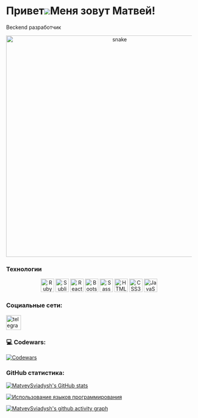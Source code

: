 


Привет![](https://user-images.githubusercontent.com/18350557/176309783-0785949b-9127-417c-8b55-ab5a4333674e.gif)Меня зовут Матвей!
==========================================================================================================================================

Beckend разработчик




<p align="center">
 <img width="600" src="FilimonovAlexey/assets/github-snake.svg" alt="snake"/>
</p>










### Технологии

<p align="center">
  <a href="https://www.ruby-lang.org" target="_blank" rel="noreferrer"><img src="https://raw.githubusercontent.com/danielcranney/readme-generator/main/public/icons/skills/ruby-colored.svg" width="36" height="36" alt="Ruby" /></a>
  <a href="https://www.sublimetext.com/index2" target="_blank" rel="noreferrer"><img src="https://raw.githubusercontent.com/danielcranney/readme-generator/main/public/icons/skills/sublimetext.svg" width="36" height="36" alt="Sublime Text" /></a>
  <a href="https://reactjs.org/" target="_blank" rel="noreferrer"><img src="https://raw.githubusercontent.com/danielcranney/readme-generator/main/public/icons/skills/react-colored.svg" width="36" height="36" alt="React" /></a>
  <a href="https://getbootstrap.com/" target="_blank" rel="noreferrer"><img src="https://raw.githubusercontent.com/danielcranney/readme-generator/main/public/icons/skills/bootstrap-colored.svg" width="36" height="36" alt="Bootstrap" /></a>
  <a href="https://sass-lang.com/" target="_blank" rel="noreferrer"><img src="https://raw.githubusercontent.com/danielcranney/readme-generator/main/public/icons/skills/sass-colored.svg" width="36" height="36" alt="Sass" /></a>
  <a href="https://developer.mozilla.org/en-US/docs/Web/HTML" target="_blank" rel="noreferrer"><img src="https://raw.githubusercontent.com/danielcranney/readme-generator/main/public/icons/skills/html5-colored.svg" width="36" height="36" alt="HTML5" /></a>
  <a href="https://developer.mozilla.org/en-US/docs/Web/CSS" target="_blank" rel="noreferrer"><img src="https://raw.githubusercontent.com/danielcranney/readme-generator/main/public/icons/skills/css3-colored.svg" width="36" height="36" alt="CSS3" /></a>
  <a href="https://developer.mozilla.org/en-US/docs/Web/JavaScript" target="_blank" rel="noreferrer"><img src="https://raw.githubusercontent.com/danielcranney/readme-generator/main/public/icons/skills/javascript-colored.svg" width="36" height="36" alt="JavaScript" /></a>
</p>





### Социальные сети:

  <div id="badges">
    <a href="https://t.me/blabla262" target="_blank">
      <img src="https://cdn-icons-png.flaticon.com/512/2111/2111646.png" width="40" height="40" alt="telegram group" />
    </a>
  </div>


### 💻 Codewars:

[![Codewars](https://www.codewars.com/users/cubik228/badges/large)](https://www.codewars.com/users/cubik228)


### GitHub статистика:

<a href="https://github.com/MatveySviadysh"><img src="https://github-readme-stats.vercel.app/api?username=MatveySviadysh&show_icons=true&hide=&count_private=true&title_color=0891b2&text_color=ffffff&icon_color=0891b2&bg_color=1c1917&hide_border=true&show_icons=true" alt="MatveySviadysh's GitHub stats" /></a>


<a href="https://github.com/MatveySviadysh" align="left"><img src="https://github-readme-stats.vercel.app/api/top-langs/?username=MatveySviadysh&langs_count=10&title_color=0891b2&text_color=ffffff&icon_color=0891b2&bg_color=1c1917&hide_border=true&locale=en&custom_title=Top%20Languages" alt="Использование языков программирования" /></a>






[![MatveySviadysh's github activity graph](https://github-readme-activity-graph.vercel.app/graph?username=MatveySviadysh&custom_title=My%20activity&hide_border=true)](https://github.com/MatveySviadysh)
